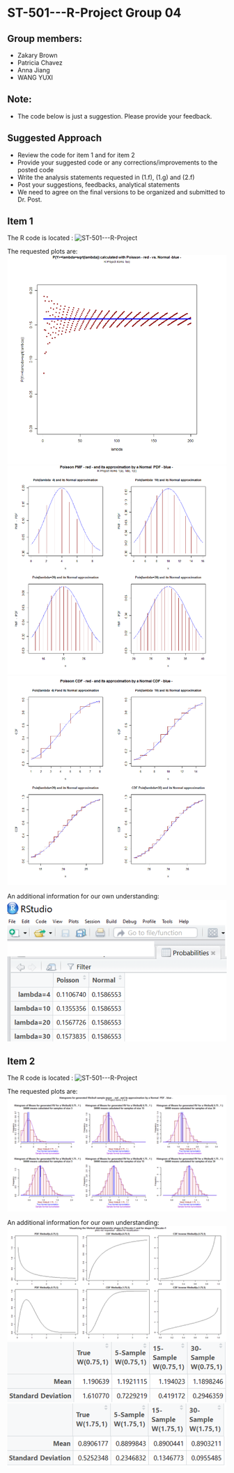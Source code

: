 # ST-501---R-Project Group 04

## Group members:
- Zakary Brown
- Patricia Chavez
- Anna Jiang
- WANG YUXI

## Note:
- The code below is just a suggestion.  Please provide your feedback.

## Suggested Approach
- Review the code for item 1 and for item 2
- Provide your suggested code or any corrections/improvements to the posted code
- Write the analysis statements requested in (1.f), (1.g) and (2.f)
- Post your suggestions, feedbacks, analytical statements
- We need to agree on the final versions to be organized and submitted to Dr. Post.

## Item 1
The R code is located : ![ST-501---R-Project](GROUP%2004%20-%20ST%20501%20-%20R%20Project%20-%20Item%201.R)

The requested plots are:
![ST-501---R-Project](Probabilities%20for%20lambdas.png)
![ST-501---R-Project](PMF%20and%20PDF.png)
![ST-501---R-Project](CDF.png)

An additional information for our own understanding:
![ST-501---R-Project](Probabilities.png)

## Item 2
The R code is located : ![ST-501---R-Project](GROUP%2004%20-%20ST%20501%20-%20R%20Project%20-%20Item%202%20v1.0.R)

The requested plots are:
![ST-501---R-Project](R02.02.png)

An additional information for our own understanding:
![ST-501---R-Project](R02.01.png)
![ST-501---R-Project](Parameters075.PNG)
![ST-501---R-Project](Parameters175.PNG)





